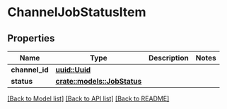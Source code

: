 # ChannelJobStatusItem

## Properties

Name | Type | Description | Notes
------------ | ------------- | ------------- | -------------
**channel_id** | [**uuid::Uuid**](uuid::Uuid.md) |  | 
**status** | [**crate::models::JobStatus**](JobStatus.md) |  | 

[[Back to Model list]](../README.md#documentation-for-models) [[Back to API list]](../README.md#documentation-for-api-endpoints) [[Back to README]](../README.md)


